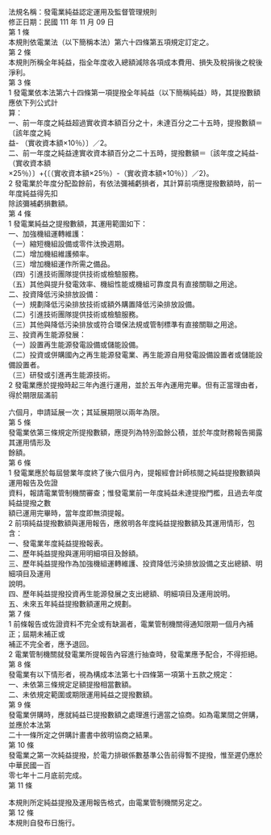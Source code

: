 法規名稱：發電業純益認定運用及監督管理規則  
修正日期：民國 111 年 11 月 09 日  
第 1 條  
本規則依電業法（以下簡稱本法）第六十四條第五項規定訂定之。  
第 2 條  
本規則所稱全年純益，指全年度收入總額減除各項成本費用、損失及稅捐後之稅後淨利。  
第 3 條  
1 發電業依本法第六十四條第一項提撥全年純益（以下簡稱純益）時，其提撥數額應依下列公式計  
算：  
一、前一年度之純益超過實收資本額百分之十，未達百分之二十五時，提撥數額＝〔該年度之純  
益- （實收資本額×10％）〕／2。  
二、前一年度之純益達實收資本額百分之二十五時，提撥數額＝〔該年度之純益-（實收資本額  
×25％）〕+{〔（實收資本額×25％）-（實收資本額×10％）〕／2}。  
2 發電業於年度分配盈餘前，有依法彌補虧損者，其計算前項應提撥數額時，前一年度純益得先扣  
除該彌補虧損數額。  
第 4 條  
1 發電業純益之提撥數額，其運用範圍如下：  
一、加強機組運轉維護：  
（一）縮短機組設備或零件汰換週期。  
（二）增加機組維護頻率。  
（三）增加機組運作所需之備品。  
（四）引進技術團隊提供技術或檢驗服務。  
（五）其他與提升發電效率、機組性能或機組可靠度具有直接關聯之用途。  
二、投資降低污染排放設備：  
（一）規劃降低污染排放技術或額外購置降低污染排放設備。  
（二）引進技術團隊提供技術或檢驗服務。  
（三）其他與降低污染排放或符合環保法規或管制標準有直接關聯之用途。  
三、投資再生能源發展：  
（一）設置再生能源發電設備或儲能設備。  
（二）投資或併購國內之再生能源發電業、再生能源自用發電設備設置者或儲能設備設置者。  
（三）研發或引進再生能源技術。  
2 發電業應於提撥時起三年內進行運用，並於五年內運用完畢。但有正當理由者，得於期限屆滿前  


六個月，申請延展一次；其延展期限以兩年為限。  
第 5 條  
發電業依第三條規定所提撥數額，應提列為特別盈餘公積，並於年度財務報告揭露其運用情形及  
餘額。  
第 6 條  
1 發電業應於每屆營業年度終了後六個月內，提報經會計師核閱之純益提撥數額與運用報告及佐證  
資料，報請電業管制機關審查；惟發電業前一年度純益未達提撥門檻，且過去年度純益提撥之數  
額已運用完畢時，當年度即無須提報。  
2 前項純益提撥數額與運用報告，應敘明各年度純益提撥數額及其運用情形，包含：  
一、發電業年度純益提撥報表。  
二、歷年純益提撥與運用明細項目及餘額。  
三、歷年純益提撥作為加強機組運轉維護、投資降低污染排放設備之支出總額、明細項目及運用  
說明。  
四、歷年純益提撥投資再生能源發展之支出總額、明細項目及運用說明。  
五、未來五年純益提撥數額運用之規劃。  
第 7 條  
1 前條報告或佐證資料不完全或有缺漏者，電業管制機關得通知限期一個月內補正；屆期未補正或  
補正不完全者，應予退回。  
2 電業管制機關就發電業所提報告內容進行抽查時，發電業應予配合，不得拒絕。  
第 8 條  
發電業有以下情形者，視為構成本法第七十四條第一項第十五款之規定：  
一、未依第三條規定足額提撥相當數額。  
二、未依規定範圍或期限運用純益之提撥數額。  
第 9 條  
發電業併購時，應就純益已提撥數額之處理進行適當之協商。如為電業間之併購，並應於本法第  
二十一條所定之併購計畫書中敘明協商之結果。  
第 10 條  
發電業之第一次純益提撥，於電力排碳係數基準公告前得暫不提撥，惟至遲仍應於中華民國一百  
零七年十二月底前完成。  
第 11 條  


本規則所定純益提撥及運用報告格式，由電業管制機關另定之。  
第 12 條  
本規則自發布日施行。  


